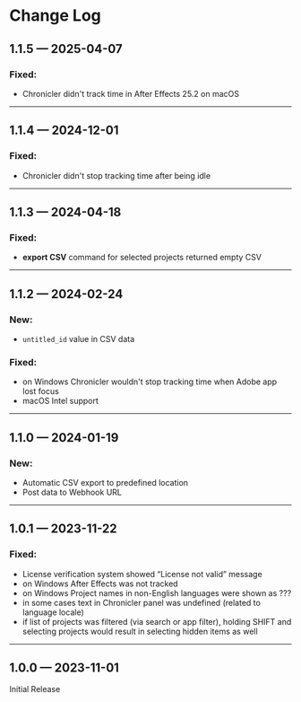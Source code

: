 # Change Log

## 1.1.5 — 2025-04-07

### Fixed:

* Chronicler didn't track time in After Effects 25.2 on macOS

***

## 1.1.4 — 2024-12-01

### Fixed:

* Chronicler didn't stop tracking time after being idle

***

## 1.1.3 — 2024-04-18

### Fixed:

* **export CSV** command for selected projects returned empty CSV

***

## 1.1.2 — 2024-02-24

### New:

* `untitled_id` value in CSV data

### Fixed:

* on Windows Chronicler wouldn't stop tracking time when Adobe app lost focus
* macOS Intel support

***

## 1.1.0 — 2024-01-19

### New:

* Automatic CSV export to predefined location
* Post data to Webhook URL

***

## 1.0.1 — 2023-11-22

### Fixed:

* License verification system showed “License not valid” message
* on Windows After Effects was not tracked
* on Windows Project names in non-English languages were shown as ???
* in some cases text in Chronicler panel was undefined (related to language locale)
* if list of projects was filtered (via search or app filter), holding SHIFT and selecting projects would result in selecting hidden items as well

***

## 1.0.0 — 2023-11-01

Initial Release
